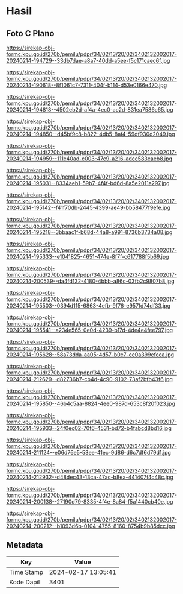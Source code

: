 # Hasil

## Foto C Plano

https://sirekap-obj-formc.kpu.go.id/270b/pemilu/pdpr/34/02/13/20/02/3402132002017-20240214-194729--33db7dae-a8a7-40dd-a5ee-f5c171caec6f.jpg

https://sirekap-obj-formc.kpu.go.id/270b/pemilu/pdpr/34/02/13/20/02/3402132002017-20240214-190618--8f1061c7-7311-404f-b114-d53e0166e470.jpg

https://sirekap-obj-formc.kpu.go.id/270b/pemilu/pdpr/34/02/13/20/02/3402132002017-20240214-194818--4502eb2d-af4a-4ec0-ac2d-831ea7586c65.jpg

https://sirekap-obj-formc.kpu.go.id/270b/pemilu/pdpr/34/02/13/20/02/3402132002017-20240214-194850--d45bf9c8-b822-4db5-8af4-59df930d2049.jpg

https://sirekap-obj-formc.kpu.go.id/270b/pemilu/pdpr/34/02/13/20/02/3402132002017-20240214-194959--111c40ad-c003-47c9-a216-adcc583caeb8.jpg

https://sirekap-obj-formc.kpu.go.id/270b/pemilu/pdpr/34/02/13/20/02/3402132002017-20240214-195031--8334aeb1-59b7-4f4f-bd6d-8a5e2011a297.jpg

https://sirekap-obj-formc.kpu.go.id/270b/pemilu/pdpr/34/02/13/20/02/3402132002017-20240214-195142--f41f70db-2445-4399-ae49-bb58477f9efe.jpg

https://sirekap-obj-formc.kpu.go.id/270b/pemilu/pdpr/34/02/13/20/02/3402132002017-20240214-195218--3bbaac1f-b68d-44a8-a991-8736b3734a08.jpg

https://sirekap-obj-formc.kpu.go.id/270b/pemilu/pdpr/34/02/13/20/02/3402132002017-20240214-195333--e1041825-4651-474e-8f7f-c617788f5b69.jpg

https://sirekap-obj-formc.kpu.go.id/270b/pemilu/pdpr/34/02/13/20/02/3402132002017-20240214-200539--da4fd132-4180-4bbb-a86c-03fb2c9807b8.jpg

https://sirekap-obj-formc.kpu.go.id/270b/pemilu/pdpr/34/02/13/20/02/3402132002017-20240214-195503--0394d115-6863-4efb-9f76-e957fd74df33.jpg

https://sirekap-obj-formc.kpu.go.id/270b/pemilu/pdpr/34/02/13/20/02/3402132002017-20240214-195541--a234e565-0e0d-4239-b17d-4de4e4fee797.jpg

https://sirekap-obj-formc.kpu.go.id/270b/pemilu/pdpr/34/02/13/20/02/3402132002017-20240214-195628--58a73dda-aa05-4d57-b0c7-ce0a399efcca.jpg

https://sirekap-obj-formc.kpu.go.id/270b/pemilu/pdpr/34/02/13/20/02/3402132002017-20240214-212629--d82736b7-cb4d-4c90-9102-73af2bfb43f6.jpg

https://sirekap-obj-formc.kpu.go.id/270b/pemilu/pdpr/34/02/13/20/02/3402132002017-20240214-195850--46b4c5aa-8824-4ee0-987d-653c8f20f023.jpg

https://sirekap-obj-formc.kpu.go.id/270b/pemilu/pdpr/34/02/13/20/02/3402132002017-20240214-195933--24f0ec02-70f6-4531-bd72-b4fabcd8bd16.jpg

https://sirekap-obj-formc.kpu.go.id/270b/pemilu/pdpr/34/02/13/20/02/3402132002017-20240214-211124--e06d76e5-53ee-41ec-9d86-d6c7df6d79d1.jpg

https://sirekap-obj-formc.kpu.go.id/270b/pemilu/pdpr/34/02/13/20/02/3402132002017-20240214-212932--d48dec43-13ca-47ac-b8ea-441407f4c48c.jpg

https://sirekap-obj-formc.kpu.go.id/270b/pemilu/pdpr/34/02/13/20/02/3402132002017-20240214-200138--27190d79-8335-4f4e-8a84-f5a1440cb40e.jpg

https://sirekap-obj-formc.kpu.go.id/270b/pemilu/pdpr/34/02/13/20/02/3402132002017-20240214-200212--b1093d6b-0104-4755-8160-8754b9b85dcc.jpg


## Metadata

| Key        | Value               |
| ---------- | ------------------- |
| Time Stamp | 2024-02-17 13:05:41 |
| Kode Dapil | 3401                |



